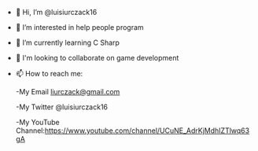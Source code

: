 - 👋 Hi, I’m @luisiurczack16
- 👀 I’m interested in help people program
- 🌱 I’m currently learning C Sharp
- 💞️ I'm looking to collaborate on game development
- 📫 How to reach me:
    
    -My Email liurczack@gmail.com
   
   -My Twitter @luisiurczack16
   
   -My YouTube Channel:https://www.youtube.com/channel/UCuNE_AdrKjMdhIZTlwq63gA
   

<!---
luisiurczack16/luisiurczack16 is a ✨ special ✨ repository because its `README.md` (this file) appears on your GitHub profile.
You can click the Preview link to take a look at your changes.
--->
